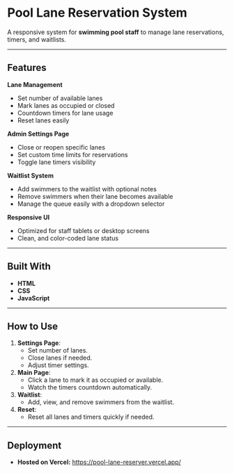 # Pool Lane Reservation System

A responsive system for **swimming pool staff** to manage lane reservations, timers, and waitlists.

---

## Features

**Lane Management**  
- Set number of available lanes
- Mark lanes as occupied or closed
- Countdown timers for lane usage
- Reset lanes easily

**Admin Settings Page**  
- Close or reopen specific lanes
- Set custom time limits for reservations
- Toggle lane timers visibility

**Waitlist System**  
- Add swimmers to the waitlist with optional notes
- Remove swimmers when their lane becomes available
- Manage the queue easily with a dropdown selector

**Responsive UI**  
- Optimized for staff tablets or desktop screens
- Clean, and color-coded lane status

---

## Built With

- **HTML**
- **CSS**
- **JavaScript**

---

## How to Use

1. **Settings Page**: 
   - Set number of lanes.
   - Close lanes if needed.
   - Adjust timer settings.
2. **Main Page**: 
   - Click a lane to mark it as occupied or available.
   - Watch the timers countdown automatically.
3. **Waitlist**: 
   - Add, view, and remove swimmers from the waitlist.
4. **Reset**: 
   - Reset all lanes and timers quickly if needed.

---

## Deployment

- **Hosted on Vercel:** https://pool-lane-reserver.vercel.app/
